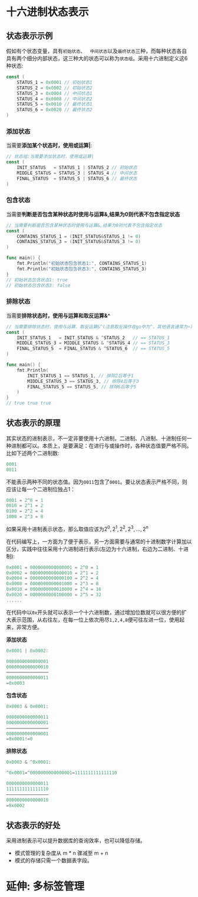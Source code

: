 # 十六进制状态表示

## 状态表示示例

假如有个状态变量，具有`初始状态`、   `中间状态`以及`最终状态`三种，而每种状态各自具有两个细分内部状态，这三种大的状态可以称为`状态组`。采用十六进制定义这6种状态:

```go
const (
    STATUS_1 = 0x0001 // 初始状态1
    STATUS_2 = 0x0002 // 初始状态2
    STATUS_3 = 0x0004 // 中间状态1
    STATUS_4 = 0x0008 // 中间状态2
    STATUS_5 = 0x0010 // 最终状态1
    STATUS_6 = 0x0020 // 最终状态2
)
```

### 添加状态

当需要**添加某个状态时，使用或运算|**:

```go
// 状态组:当需要添加状态时，使用或运算|
const (
    INIT_STATUS   = STATUS_1 | STATUS_2 // 初始状态
    MIDDLE_STATUS = STATUS_3 | STATUS_4 // 中间状态
    FINAL_STATUS  = STATUS_5 | STATUS_6 // 最终状态
)
```

### 包含状态

当需要**判断是否包含某种状态时使用与运算&,结果为0则代表不包含指定状态**

```go
// 当需要判断是否包含某种状态时使用与运算&,结果为0则代表不包含指定状态
const (
    CONTAINS_STATUS_1 = (INIT_STATUS&STATUS_1 != 0)
    CONTAINS_STATUS_3 = (INIT_STATUS&STATUS_3 != 0)
)
```

```go
func main() {
	fmt.Println("初始状态包含状态1:", CONTAINS_STATUS_1)
	fmt.Println("初始状态包含状态3:", CONTAINS_STATUS_3)
}
// 初始状态包含状态1: true
// 初始状态包含状态3: false
```

### 排除状态

当需要**排除状态时，使用与运算和取反运算&^**

```go
// 当需要排除状态时，使用与运算、取反运算&^(注意取反操作在go中为^，其他语言通常为~)
const (
	INIT_STATUS_1   = INIT_STATUS & ^STATUS_2   // == STATUS_1
	MIDDLE_STATUS_3 = MIDDLE_STATUS & ^STATUS_4 // == STATUS_3
	FINAL_STATUS_5  = FINAL_STATUS & ^STATUS_6  // == STATUS_5
)
```

```go
func main() {
	fmt.Println(
		INIT_STATUS_1 == STATUS_1, // 排除2后等于1
		MIDDLE_STATUS_3 == STATUS_3, // 排除4后等于3
		FINAL_STATUS_5 == STATUS_5, // 排除6后等于5
	)
}
// true true true
```

## 状态表示的原理

其实状态的进制表示，不一定非要使用十六进制，二进制、八进制、十进制任何一种进制都可以。本质上，是要满足：在进行与或操作时，各种状态值要严格不同。比如下述两个二进制数:

```js
0001
0011
```

不能表示两种不同的状态值。因为`0011`包含了`0001`。要让状态表示严格不同，则应该让每一个二进制位独占1：

```js
0001 = 2^0 = 1 
0010 = 2^1 = 2
0100 = 2^2 = 4
1000 = 2^3 = 8
```

如果采用十进制表示状态，那么取值应该为$2^0, 2^1,2^2,2^3,...,2^n$

在代码编写上，一方面为了便于表示，另一方面需要与通常的十进制数字计算加以区分，实践中往往采用十六进制进行表示(左边为十六进制，右边为二进制、十进制):

```js
0x0001 = 0000000000000001 = 2^0 = 1
0x0002 = 0000000000000010 = 2^1 = 2
0x0004 = 0000000000000100 = 2^2 = 4
0x0008 = 0000000000001000 = 2^3 = 8
0x0010 = 0000000000010000 = 2^4 = 16
0x0020 = 0000000000100000 = 2^5 = 32
......
```

在代码中以`0x`开头就可以表示一个十六进制数，通过增加位数就可以很方便的扩大表示范围，从右往左，在每一位上依次用尽`1,2,4,8`便可往左进一位，使用起来，非常方便。

**添加状态**

```js
0x0001 | 0x0002:

0000000000000001
0000000000000010
————————————————
0000000000000011
=0x0003
```

**包含状态**

```js
0x0003 & 0x0001:

0000000000000011
0000000000000001
————————————————
0000000000000001 
=0x0001!=0
```

**排除状态**

```js
0x0003 & ^0x0001:

^0x0001=^0000000000000001=1111111111111110

0000000000000011
1111111111111110
————————————————
0000000000000010
=0x0002
```

## 状态表示的好处

采用进制表示可以提升数据库的查询效率，也可以降低存储。

- 模式管理的复杂度从 m * n 骤减至 m + n
- 模式的存储只需一个数据表字段。

# 延伸: 多标签管理

